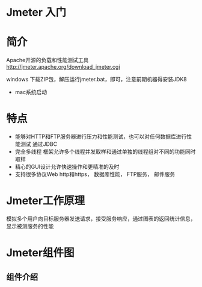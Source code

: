 # Jmeter 入门

# 简介
 Apache开源的负载和性能测试工具 
 http://jmeter.apache.org/download_jmeter.cgi 
 
 windows 下载ZIP包，解压运行jmeter.bat，即可，注意前期机器得安装JDK8
 
 * mac系统启动
 
 # 特点
 * 能够对HTTP和FTP服务器进行压力和性能测试，也可以对任何数据库进行性能测试 通过JDBC
* 完全多线程 框架允许多个线程并发取样和通过单独的线程组对不同的功能同时取样
* 精心的GUI设计允许快速操作和更精准的及时
* 支持很多协议Web  http和https， 数据库性能， FTP服务， 邮件服务

# Jmeter工作原理

模拟多个用户向目标服务器发送请求，接受服务响应，通过图表的返回统计信息， 显示被测服务的性能



# Jmeter组件图

## 组件介绍





     

